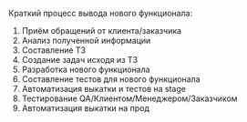 Краткий процесс вывода нового функционала:
1) Приём обращений от клиента/заказчика
2) Анализ полученной информации
4) Составление ТЗ
5) Создание задач исходя из ТЗ
6) Разработка нового функционала
7) Составление тестов для нового функционала
8) Автоматизация выкатки и тестов на stage
10) Тестирование QA/Клиентом/Менеджером/Заказчиком
11) Автоматизация выкатки на прод
